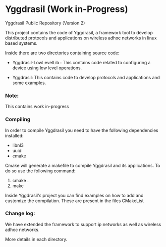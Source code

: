 
# Yggdrasil (Work in-Progress)
Yggdrasil Public Repository (Version 2)

This project contains the code of Yggdrasil, a framework tool to develop distributed protocols and applications on wireless adhoc networks in linux based systems.

Inside there are two directories containing source code:

* Yggdrasil-LowLevelLib : This contains code related to configuring a device using low level operations.

* Yggdrasil: This contains code to develop protocols and applications and some examples.

### Note:
This contains work in-progress

### Compiling

In order to compile Yggdrasil you need to have the following dependencies installed:

* libnl3
* uuid
* cmake

Cmake will generate a makefile to compile Yggdrasil and its applications.
To do so use the following command:

1. cmake .
2. make

Inside Yggdrasil's project you can find examples on how to add and customize the compilation.
These are present in the files CMakeList


### Change log:
We have extended the framework to support ip networks as well as wireless adhoc networks.

More details in each directory.
